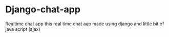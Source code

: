 # Django-chat-app
Realtime chat app 
this real time chat aap made using django and little bit of java script (ajax)
